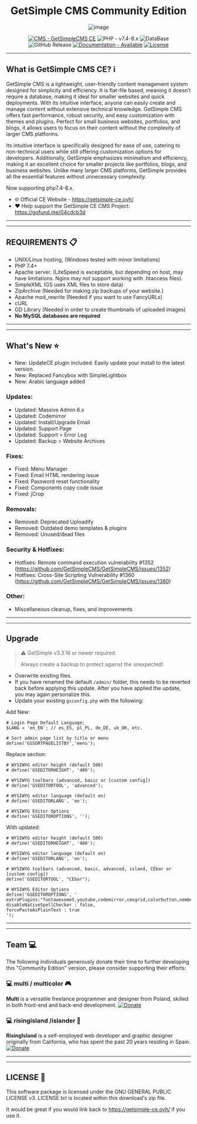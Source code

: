 <div align="center">

# GetSimple CMS Community Edition

![image](https://github.com/GetSimpleCMS-CE/GetSimpleCMS-CE/assets/6113504/621eea2d-7db2-4115-8d33-89c941e45103)

[![CMS - GetSimpleCMS CE](https://img.shields.io/badge/CMS-GetSimpleCMS_CE-blue)](https://getsimple-ce.ovh/)
![PHP - v7.4-8.x](https://img.shields.io/badge/PHP-v7.4--8.x-orange)
![DataBase](https://img.shields.io/badge/FlatFile-purple)
![GitHub Release](https://img.shields.io/github/v/release/GetSimpleCMS-CE/GetSimpleCMS-CE?color=yellow)
[![Documentation - Available](https://img.shields.io/badge/Documentation-Available-red)](https://github.com/GetSimpleCMS-CE/GetSimpleCMS-CE/wiki)
[![License](https://img.shields.io/badge/License-GPL--3.0-green)](#license)

</div>


<hr/>


## What is GetSimple CMS CE? ℹ️

GetSimple CMS is a lightweight, user-friendly content management system designed for simplicity and efficiency. It is flat-file based, meaning it doesn’t require a database, making it ideal for smaller websites and quick deployments. With its intuitive interface, anyone can easily create and manage content without extensive technical knowledge. GetSimple CMS offers fast performance, robust security, and easy customization with themes and plugins. Perfect for small business websites, portfolios, and blogs, it allows users to focus on their content without the complexity of larger CMS platforms.

Its intuitive interface is specifically designed for ease of use, catering to non-technical users while still offering customization options for developers. Additionally, GetSimple emphasizes minimalism and efficiency, making it an excellent choice for smaller projects like portfolios, blogs, and business websites. Unlike many larger CMS platforms, GetSimple provides all the essential features without unnecessary complexity.

Now supporting php7.4-8.x.

- :globe_with_meridians: Official CE Website - https://getsimple-ce.ovh/
- :heart: Help support the GetSimple CE CMS Project: https://gofund.me/04cdcb3d


<hr><hr>


## REQUIREMENTS 📋

- UNIX/Linux hosting, (Windows tested with minor limitations)
- PHP 7.4+
- Apache server. (LiteSpeed is exceptable, but depending on host, may have limitations. Nginx may not support working with .htaccess files).
- SimpleXML (GS uses XML files to store data)
- ZipArchive (Needed for making zip backups of your website.)
- Apache mod_rewrite (Needed if you want to use FancyURLs)
- cURL
- GD Library (Needed in order to create thumbnails of uploaded images)
- **No MySQL databases are required** 


<hr><hr>


## What's New ⭐

- New: UpdateCE plugin included. Easily update your install to the latest version.
- New: Replaced Fancybox with SimpleLightbox
- New: Arabic language added

### Updates:

- Updated: Massive Admin 6.x
- Updated: Codemirror
- Updated: Install/Upgrade Email
- Updated: Support Page
- Updated: Support > Error Log
- Updated: Backup > Website Archives

### Fixes:

- Fixed: Menu Manager
- Fixed: Email HTML rendering issue
- Fixed: Password reset functionality
- Fixed: Components copy code issue
- Fixed: jCrop

### Removals:

- Removed: Deprecated Uploadify
- Removed: Outdated demo templates & plugins
- Removed: Unused/dead files

### Security & Hotfixes:

- Hotfixes: Remote command execution vulnerability #1352  (https://github.com/GetSimpleCMS/GetSimpleCMS/issues/1352)
- Hotfixes: Cross-Site Scripting Vulnerability #1360 (https://github.com/GetSimpleCMS/GetSimpleCMS/issues/1360)

### Other:

- Miscellaneous cleanup, fixes, and improvements


<hr><hr>

## Upgrade

> ⚠️ GetSimple v3.3.16 or newer required.
> 
> Always create a backup to protect against the unexpected!

- Overwrite existing files.
- If you have renamed the default `/admin/` folder, this needs to be reverted back before applying this update.
After you have applied the update, you may again personalize this.
- Update your existing `gsconfig.php` with the following:

Add New:
```
# Login Page Default Language;
$LANG = 'en_EN'; // es_ES, pl_PL, de_DE, uk_UK, etc.

# Sort admin page list by title or menu
define('GSSORTPAGELISTBY','menu');
```

Replace section:
```
# WYSIWYG editor height (default 500)
# define('GSEDITORHEIGHT', '400');

# WYSIWYG toolbars (advanced, basic or [custom config]) 
# define('GSEDITORTOOL', 'advanced');

# WYSIWYG editor language (default en)
# define('GSEDITORLANG', 'en');

# WYSIWYG Editor Options
# define('GSEDITOROPTIONS', '');
```
With updated:
```
# WYSIWYG editor height (default 500)
# define('GSEDITORHEIGHT', '400');

# WYSIWYG editor language (default en)
# define('GSEDITORLANG', 'en');

# WYSIWYG toolbars (advanced, basic, advanced, island, CEbar or [custom config])
define('GSEDITORTOOL', "CEbar");

# WYSIWYG Editor Options
define('GSEDITOROPTIONS', '
extraPlugins:"fontawesome5,youtube,codemirror,cmsgrid,colorbutton,oembed,simplebutton,spacingsliders",
disableNativeSpellChecker : false,
forcePasteAsPlainText : true
');
```

<hr><hr>


## Team 💻
The following individuals generously donate their time to further developing this "Community Edition" version, please consider supporting their efforts:

### :computer: multi / multicolor :video_game: ###
**Multi** is a versatile freelance programmer and designer from Poland, skilled in both front-end and back-end development.
[![Donate](https://img.shields.io/badge/Donate-PayPal-blue.svg)](https://www.paypal.com/donate/?hosted_button_id=TW6PXVCTM5A72)

### :computer: risingisland /islander :palm_tree: ###
**RisingIsland** is a self-employed web developer and graphic designer originally from California, who has spent the past 20 years residing in Spain.
[![Donate](https://img.shields.io/badge/Donate-PayPal-blue.svg)](https://www.paypal.com/donate/?hosted_button_id=QTTWMSSQDYB82)


<hr><hr>


## LICENSE :bookmark_tabs:

This software package is licensed under the GNU GENERAL PUBLIC LICENSE v3. 
LICENSE.txt is located within this download's zip file.

It would be great if you would link back to https://getsimple-ce.ovh/ if you use it.

